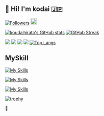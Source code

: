 ## 👋 Hi! I'm kodai 🇯🇵 


[![Followers](https://badgen.org/img/bluesky/hk0601.bsky.social/followers?style=plastic)](https://bsky.app/profile/hk0601.bsky.social)
<a href="https://github.com/koudaihirata">
    <img height="20" src="https://img.shields.io/github/followers/koudaihirata?label=follow&logo=github&style=flat" />
</a>

[![koudaihirata's GitHub stats](https://github-readme-stats.vercel.app/api?username=koudaihirata&theme=solarized-light&show_icons=true)](https://github.com/koudaihirata/github-readme-stats)
[![GitHub Streak](https://streak-stats.demolab.com?user=koudaihirata&theme=solarized-light&hide_border=true&locale=ja&date_format=%5BY.%5Dn.j&mode=weekly)](https://git.io/streak-stats)

![](http://github-profile-summary-cards.vercel.app/api/cards/profile-details?username=koudaihirata&theme=solarized)
![](http://github-profile-summary-cards.vercel.app/api/cards/repos-per-language?username=koudaihirata&theme=solarized)
![](http://github-profile-summary-cards.vercel.app/api/cards/most-commit-language?username=koudaihirata&theme=solarized)
![](http://github-profile-summary-cards.vercel.app/api/cards/productive-time?username=koudaihirata&theme=solarized&utcOffset=8)
[![Top Langs](https://github-readme-stats.vercel.app/api/top-langs/?username=koudaihirata&theme=solarized-light&show_icons=true&layout=compact)](https://github.com/koudaihirata/github-readme-stats)

## MySkill
[![My Skills](https://skillicons.dev/icons?i=html,pug,css,sass,js,ts,react,nextjs,swift,dart)](https://skillicons.dev)

[![My Skills](https://skillicons.dev/icons?i=php,py,flask,rust)](https://skillicons.dev)

[![My Skills](https://skillicons.dev/icons?i=firebase,mysql,bun)](https://skillicons.dev)

[![trophy](https://github-profile-trophy.vercel.app/?username=koudaihirata&theme=solarized-light)](https://github.com/ryo-ma/github-profile-trophy)

🐎
